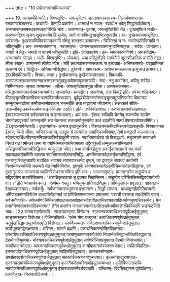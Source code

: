+++
title = "10 प्रयोजनवत्त्वाधिकरणम्"

+++
19. आत्मार्थमित्यादि। विश्वसृष्टिः- जगत्सृष्टिः। सततावाप्तकामस्य- नित्यमेवावाप्तसम स्तकामस्येश्वरस्य। कथमपि- केनापि प्रकारेण। आत्मार्थं न स्यात्- स्वार्थं न भवेत् सिद्धसर्वार्थत्वात्। अन्यथावाप्तसमस्तकामत्वहानिरिति भावः। कारुण्यात्- कृपया, जगत्सृष्टिरिति चेत्। दुःखसृष्टिर्न भवति- कारुण्याद्विश्वं सृजन् सुखरूपमेव हि सृजेत्, अतो नानाविधदुःखसृष्टिरनुपपन्नैव। सा- दुःखरूपजगत्सृष्टिः। सर्वशक्तेः- दुःखरूपचिकित्सामकृत्वापि रक्षितुं शक्तस्य परमात्मनः। चिकित्सा च न- भवरोगप्रतिक्रियापि न भवितुमर्हति। तत्- तस्मात्कारणात्। स्वात्मतृप्तः- परमानन्दरूपस्वात्मानुभवनित्यतृप्तः। सर्वज्ञः- परमात्मा। जगतो न हेतुः- जगतो न कारणं भवितुमर्हति। इति- एवम्प्रकारेण। इह- जगत्कारणविषये। अन्धचोद्यम्- अन्धानामेव चोद्यम्। असौ- विश्वसृष्टिः। लोकवत्- यथा परिपूर्णोऽपि सार्वभौमो द्यूतक्रीडादिकं करोति तद्वत्। लीला स्यात्- परमात्मनो लीलैव भवेत्। तर्हि कथमवाप्तसमस्तकामः स इत्यत्राह- अभिमतसमये- यद्यदाभिमतं तत्समय एव। सिद्धितः- अभिमतार्थसिद्ध्या। तुरेवार्थः। आप्तकामः- अवाप्तसमस्तकाम इत्युच्यत इत्यर्थः।।20.विश्वमित्यादि। विश्वम्-जगत्। दुःखैकतानम्-दुःखैकास्पतदतया। विषयमपि- अलपाल्पतराल्पतममहन्महत्तरमहत्तमसुखदुःखवैषम्ययुक्ततयापि। सदा- नतु कदाचित्, अपितु सर्वदैव। निर्मिमाणस्य- सृजतः परमात्मनः। लीला- जगत्सृष्टिफलभूता लीला। असमक्रञ्जमतः- प्रसिद्धायथावत्कार्यसमञ्चन्यायेन। सञ्जायेत- सम्पद्येत। अस्त्वेवम्, ततः किम्? इति- एवं मा शङ्किष्ठाः। बीजाङ्कुरादिक्रमविषमभवानादिकर्मौघभाजाम्- पूर्वपूर्वबीजैरुत्तरोत्तराङ्कुराद्युत्पत्तिक्रमेण विषमतया सम्भूताननादींश्च कर्मौघान्कर्मप्रवाहान् भजन्तीति तथा तादृशानां जीवानाम्। तत्तत्फलं सौति- तत्तज्जीवकृतकर्मफलमेवासङ्कीर्णतया ददाति। इति- एवंनिर्वाहवशात्। करुणासाम्ययोरग्रहाणात्- ईश्वरकारुण्यस्य सर्वसमत्वस्य च हान्यभावात्। अयं भावः- ईश्वरः सर्वेष्वपि चेतनेषु करुणयैव साम्येन भोगमोक्षप्रवृत्त्यर्थं जगत्सृजति तत्र चेतनानां तत्तत्कर्मानुरूपमेव फलं ददातीति साम्यं वैषम्यञ्चोपपन्नमिति।।21.दृष्टन्यायेनेत्यादि। दृष्टन्यायेन- अन्यत्र दृष्टानुसारेण। विश्वप्रजनकचिदचित्तत्वभेदप्रक्लृप्तौ- विश्वप्रजनक ईश्वरः, चितो जीवाः, अचित् प्रधानम्, एतद्रूपा ये तत्त्वभेदाः प्रामाणिकार्थवेशषाः, तेषां प्रक्लृप्तौ कल्पनायाम्। स्वेष्टप्रत्यर्थिधर्मोपनयननियतव्याप्तिवैयाकुली स्यात्- स्वाभिमतार्थस्य यो विरुद्धधर्मः, तदुपनयने तत्साधने नियतं यत् धर्मान्तरं तस्य या व्याप्तिस्सहचारनियमरूपा तद्वैयाकुली तन्मूलकस्वाभिमतार्थ असिद्ध्यनभिमतार्थसिद्धिरूपा व्याकुलता भवेत्। यथा कार्यत्वहेतुना सकर्तृकत्वसाधने यत् कार्यं तदल्पज्ञकर्तृकमिति व्याप्त्या स्वाभिमतसर्वज्ञेश्वरासिद्धिः, अनभिमतासर्वज्ञकर्तृकत्वसिद्धिश्च, एवं परमाणुपरिक्लृप्तावपि घटादिकं सावयवं सावयवारब्धमेव दृष्टम्, एवं द्व्यणुकं सावयवं कार्यमपि निरवयवारब्धमिति कल्प्यते चेत् व्याप्तिविरोधः, द्व्यणुके सावयवारब्धत्वेऽङ्गीक्रियमाणेऽपसिद्धान्तः, एवं दृष्टानुसारेण कल्पनायां व्याप्तिविरोधस्सम्भविता इति भावः। अत्यन्तादृष्टम्- प्रमाणान्तरेण ताद्रूप्येण वा तद्विपर्ययेण वाऽपरिच्छिन्नम्। 'असन्निकृष्टवाचा तु द्वयमत्र जिहासितम्। ताद्रूप्येण परिच्छित्तिस्तद्विपर्ययतोऽपि वा।।' इति व्यासार्यवचनात्। अर्थम्- वस्तु। भणितुम्- प्रतिपादयितुम्। अधिकृतात्- प्रवृत्तात्। शास्त्रतः- वेदाख्यशास्त्रात्। सर्वकर्तुः- सर्वजगत्कारणभूतस्य परमात्मनः। सिद्धौ सत्याम्। बाधाद्यनर्हप्रमितिपरवती- धर्मिग्राहकमानविरोधेन बाधप्रतिरोधानर्हा या प्रमितिश्शस्त्रजन्या प्रमातस्याः परवती परतन्त्रा तदधीनेति यावत्। सर्वधर्मोपपत्तिः- सर्वधर्माणां निमित्तत्वोपादानत्वसर्वज्ञत्वसर्वशक्तित्वनिरवयवत्वादिधर्माणामुपपत्तिरस्त्येव। येन प्रमाणेनेश्वरस्वरूपादिकमवगतं" तेनैव प्रमाणेन जगत्कारणत्वोपलक्षितसर्वधर्मोपपत्तेर्नकिञ्चिदपि सङ्कटमिति भावः।।22.सांख्यस्मृत्येत्यादि। साङ्ख्यस्मृत्या विरोधात्- स्मृत्यनवकाशाधिकरणपूर्वपक्षहेतुभूतात् साङ्ख्यस्मृत्या विरोधात्। विधिमतविहतेः- 'एतेन योगः प्रत्युक्तः' इत्यधिकरणपूर्वपक्षहेतुभूतात् चतुर्मुखसिद्धान्तभूतयोगस्मृति विरोधात्। कार्यवैरूप्यतः- नविलक्षणत्वाधिकरणपूर्वपक्षहेतुभूतात् कार्यभूतजगद्वैलक्षण्यात्। अस्मिन्- कारणे ब्रह्मणि। एकार्थानेकतन्त्रोदितविहततया- एतेनशिष्टापरिग्रहाधिकरणपूर्वपक्षहेतुभूतात् परमाणुकारणत्वरूपैकार्थ निष्ठानेकसिद्धान्तोक्तिविरुद्धत्वात्। देहभोगावियुक्त्या- भोक्त्रापत्त्यधिकरणपूर्वपक्षहेतुभूतात् सर्वशरीरित्वप्रयुक्तात् देहभोगाविनाभावात्। कार्योपादानभेदात्- आरम्भणाधिकरणपूर्वपक्षहेतुभूतात् कार्योपादानयोस्स्वरूपभेदात्। स्वहितविहतितः- इतरव्यपदेशाधिकरणपूर्वपक्षहेतुभूतात् स्वहितविरुद्धत्वात्। कारकस्तोमहानेः- उपसंहारदर्शनाधिकरणपूर्वपक्षहेतुभूतात् सहकारिकारणवर्गशून्यत्वात्। कृत्स्नांशाद्यूहबाधात्- कृत्स्नप्रसक्त्यधिकरणपूर्वपक्षहेतुभूतात् कृत्स्नैकदेशपरिणामोहमूलकबाधात्। कृतिविफलतयापि- नप्रयोजनेत्यधिकरणपूर्वपक्षहेतुभूतात् ईश्वरव्यापारनैरर्थक्यादपि। उत्थितम्- विप्रतिपद्यमानं पूर्वपक्षिणम्। प्रत्यविध्यत्- निराकरोदित्यर्थः।।